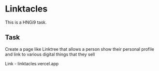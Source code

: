 # Linktacles

This is a HNGi9 task.

## Task
Create a page like Linktree that allows a person show their personal profile and link to various digital things that they sell

Link - linktacles.vercel.app
